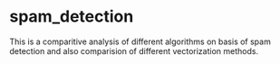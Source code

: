# spam_detection
This is a comparitive analysis of different algorithms on basis of spam detection and also comparision of different vectorization methods.
